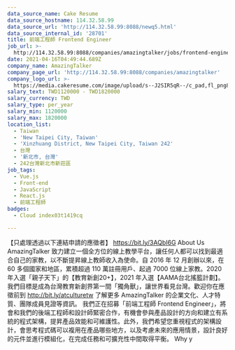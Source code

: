 ```yaml
---
data_source_name: Cake Resume
data_source_hostname: 114.32.58.99
data_source_url: 'http://114.32.58.99:8088/newq5.html'
data_source_internal_id: '28701'
title: 前端工程師 Frontend Engineer
job_url: >-
  http://114.32.58.99:8088/companies/amazingtalker/jobs/frontend-engineer-frontend-engineer-ac7478
date: 2021-04-16T04:49:44.689Z
company_name: AmazingTalker
company_page_url: 'http://114.32.58.99:8088/companies/amazingtalker'
company_logo_url: >-
  https://media.cakeresume.com/image/upload/s--J2SIR5qR--/c_pad,fl_png8,h_200,w_200/v1631641971/kifa19wruvkuxf8qm37i.png
salary_text: TWD1120000 - TWD1820000
salary_currency: TWD
salary_type: per_year
salary_min: 1120000
salary_max: 1820000
location_list:
  - Taiwan
  - 'New Taipei City, Taiwan'
  - 'Xinzhuang District, New Taipei City, Taiwan 242'
  - 台灣
  - '新北市, 台灣'
  - 242台灣新北市新莊區
job_tags:
  - Vue.js
  - Front-end
  - JavaScript
  - React.js
  - 前端工程師
badges:
  - Cloud index03t1419cq

---
```


【只處理透過以下連結申請的應徵者】 https://bit.ly/3AQbI6G About Us AmazingTalker 致力建立一個全方位的線上教學平台，讓任何人都可以找到最適合自己的家教，以不斷提昇線上教師收入為使命。自 2016 年 12 月創辦以來，在 60 多個國家和地區，累積超過 110 萬註冊用戶、起過 7000 位線上家教。2020 年入選「親子天下」的【教育新創20+】，2021 年入選【AAMA台北搖籃計劃】。我們目標是成為台灣教育新創界第一間「獨角獸」，讓世界看見台灣。歡迎你在應徵前到 http://bit.ly/atculturetw 了解更多 AmazingTalker 的企業文化、人才特質、團隊成員見證等資訊。 我們正在招募「前端工程師 Frontend Engineer」，將會和我們的後端工程師和設計師緊密合作，有機會參與產品設計的方向和建立有系統的程式架構，提昇產品效能和可維護性。此外，我們希望您重視程式的架構設計，會思考程式碼可以複用在產品哪些地方，以及考慮未來的應用情景，設計良好的元件並進行模組化，在完成任務和可擴充性中間取得平衡。 Why y